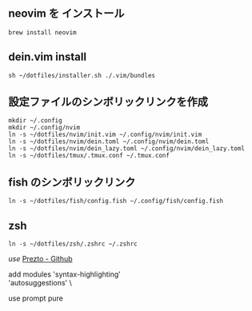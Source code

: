 ## neovim を インストール
```
brew install neovim
```

## dein.vim install
```
sh ~/dotfiles/installer.sh ./.vim/bundles
```

## 設定ファイルのシンボリックリンクを作成
```
mkdir ~/.config
mkdir ~/.config/nvim
ln -s ~/dotfiles/nvim/init.vim ~/.config/nvim/init.vim
ln -s ~/dotfiles/nvim/dein.toml ~/.config/nvim/dein.toml
ln -s ~/dotfiles/nvim/dein_lazy.toml ~/.config/nvim/dein_lazy.toml
ln -s ~/dotfiles/tmux/.tmux.conf ~/.tmux.conf
```

## fish のシンボリックリンク
```
ln -s ~/dotfiles/fish/config.fish ~/.config/fish/config.fish
```

## zsh
```
ln -s ~/dotfiles/zsh/.zshrc ~/.zshrc
```

*use*
[Prezto - Github](https://github.com/sorin-ionescu/prezto)

add modules
  'syntax-highlighting' \
  'autosuggestions' \

use prompt
  pure


